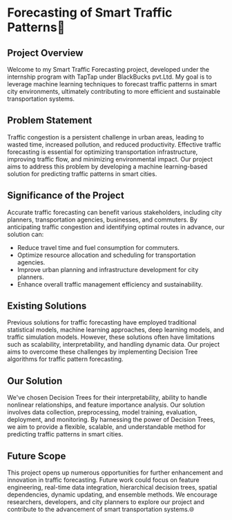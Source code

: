 # Forecasting of Smart Traffic Patterns🚦

## Project Overview

Welcome to my Smart Traffic Forecasting project, developed under the internship program with TapTap under BlackBucks pvt.Ltd. My goal is to leverage machine learning techniques to forecast traffic patterns in smart city environments, ultimately contributing to more efficient and sustainable transportation systems.

## Problem Statement

Traffic congestion is a persistent challenge in urban areas, leading to wasted time, increased pollution, and reduced productivity. Effective traffic forecasting is essential for optimizing transportation infrastructure, improving traffic flow, and minimizing environmental impact. Our project aims to address this problem by developing a machine learning-based solution for predicting traffic patterns in smart cities.

## Significance of the Project

Accurate traffic forecasting can benefit various stakeholders, including city planners, transportation agencies, businesses, and commuters. By anticipating traffic congestion and identifying optimal routes in advance, our solution can:

- Reduce travel time and fuel consumption for commuters.
- Optimize resource allocation and scheduling for transportation agencies.
- Improve urban planning and infrastructure development for city planners.
- Enhance overall traffic management efficiency and sustainability.

## Existing Solutions

Previous solutions for traffic forecasting have employed traditional statistical models, machine learning approaches, deep learning models, and traffic simulation models. However, these solutions often have limitations such as scalability, interpretability, and handling dynamic data. Our project aims to overcome these challenges by implementing Decision Tree algorithms for traffic pattern forecasting.

## Our Solution

We've chosen Decision Trees for their interpretability, ability to handle nonlinear relationships, and feature importance analysis. Our solution involves data collection, preprocessing, model training, evaluation, deployment, and monitoring. By harnessing the power of Decision Trees, we aim to provide a flexible, scalable, and understandable method for predicting traffic patterns in smart cities.

## Future Scope

This project opens up numerous opportunities for further enhancement and innovation in traffic forecasting. Future work could focus on feature engineering, real-time data integration, hierarchical decision trees, spatial dependencies, dynamic updating, and ensemble methods. We encourage researchers, developers, and city planners to explore our project and contribute to the advancement of smart transportation systems.🌐

